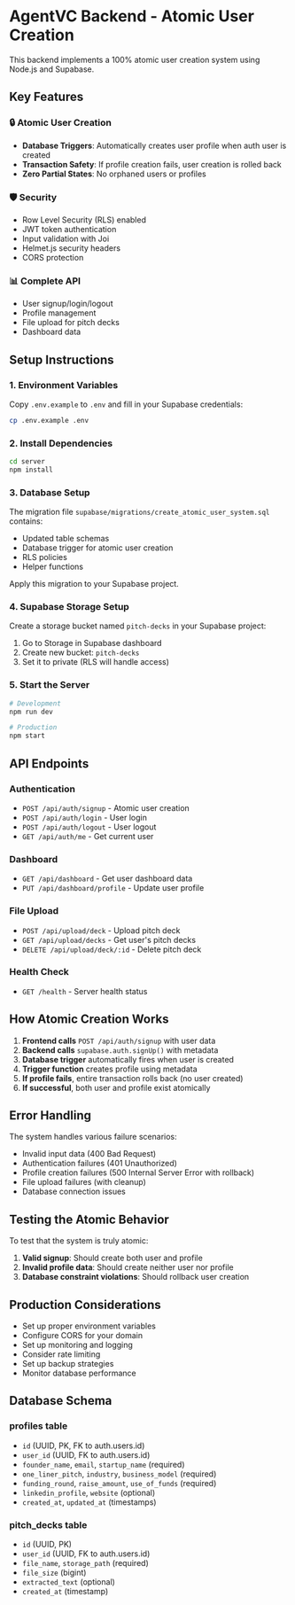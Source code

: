 # AgentVC Backend - Atomic User Creation

This backend implements a 100% atomic user creation system using Node.js and Supabase.

## Key Features

### 🔒 Atomic User Creation
- **Database Triggers**: Automatically creates user profile when auth user is created
- **Transaction Safety**: If profile creation fails, user creation is rolled back
- **Zero Partial States**: No orphaned users or profiles

### 🛡️ Security
- Row Level Security (RLS) enabled
- JWT token authentication
- Input validation with Joi
- Helmet.js security headers
- CORS protection

### 📊 Complete API
- User signup/login/logout
- Profile management
- File upload for pitch decks
- Dashboard data

## Setup Instructions

### 1. Environment Variables
Copy `.env.example` to `.env` and fill in your Supabase credentials:

```bash
cp .env.example .env
```

### 2. Install Dependencies
```bash
cd server
npm install
```

### 3. Database Setup
The migration file `supabase/migrations/create_atomic_user_system.sql` contains:
- Updated table schemas
- Database trigger for atomic user creation
- RLS policies
- Helper functions

Apply this migration to your Supabase project.

### 4. Supabase Storage Setup
Create a storage bucket named `pitch-decks` in your Supabase project:
1. Go to Storage in Supabase dashboard
2. Create new bucket: `pitch-decks`
3. Set it to private (RLS will handle access)

### 5. Start the Server
```bash
# Development
npm run dev

# Production
npm start
```

## API Endpoints

### Authentication
- `POST /api/auth/signup` - Atomic user creation
- `POST /api/auth/login` - User login
- `POST /api/auth/logout` - User logout
- `GET /api/auth/me` - Get current user

### Dashboard
- `GET /api/dashboard` - Get user dashboard data
- `PUT /api/dashboard/profile` - Update user profile

### File Upload
- `POST /api/upload/deck` - Upload pitch deck
- `GET /api/upload/decks` - Get user's pitch decks
- `DELETE /api/upload/deck/:id` - Delete pitch deck

### Health Check
- `GET /health` - Server health status

## How Atomic Creation Works

1. **Frontend calls** `POST /api/auth/signup` with user data
2. **Backend calls** `supabase.auth.signUp()` with metadata
3. **Database trigger** automatically fires when user is created
4. **Trigger function** creates profile using metadata
5. **If profile fails**, entire transaction rolls back (no user created)
6. **If successful**, both user and profile exist atomically

## Error Handling

The system handles various failure scenarios:
- Invalid input data (400 Bad Request)
- Authentication failures (401 Unauthorized)
- Profile creation failures (500 Internal Server Error with rollback)
- File upload failures (with cleanup)
- Database connection issues

## Testing the Atomic Behavior

To test that the system is truly atomic:

1. **Valid signup**: Should create both user and profile
2. **Invalid profile data**: Should create neither user nor profile
3. **Database constraint violations**: Should rollback user creation

## Production Considerations

- Set up proper environment variables
- Configure CORS for your domain
- Set up monitoring and logging
- Consider rate limiting
- Set up backup strategies
- Monitor database performance

## Database Schema

### profiles table
- `id` (UUID, PK, FK to auth.users.id)
- `user_id` (UUID, FK to auth.users.id)
- `founder_name`, `email`, `startup_name` (required)
- `one_liner_pitch`, `industry`, `business_model` (required)
- `funding_round`, `raise_amount`, `use_of_funds` (required)
- `linkedin_profile`, `website` (optional)
- `created_at`, `updated_at` (timestamps)

### pitch_decks table
- `id` (UUID, PK)
- `user_id` (UUID, FK to auth.users.id)
- `file_name`, `storage_path` (required)
- `file_size` (bigint)
- `extracted_text` (optional)
- `created_at` (timestamp)